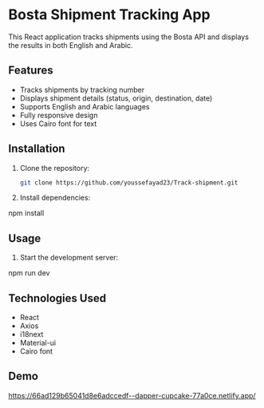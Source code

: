 # Bosta Shipment Tracking App

This React application tracks shipments using the Bosta API and displays the results in both English and Arabic.

## Features

- Tracks shipments by tracking number
- Displays shipment details (status, origin, destination, date)
- Supports English and Arabic languages
- Fully responsive design
- Uses Cairo font for text

## Installation

1. Clone the repository:

   ```bash
   git clone https://github.com/youssefayad23/Track-shipment.git
   ```

2. Install dependencies:

npm install

## Usage

1. Start the development server:

npm run dev

## Technologies Used

- React
- Axios
- i18next
- Material-ui
- Cairo font

## Demo

https://66ad129b65041d8e6adccedf--dapper-cupcake-77a0ce.netlify.app/
